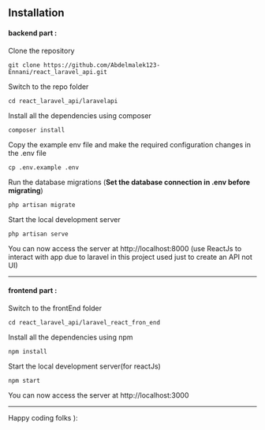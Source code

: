 ## Installation
#### backend part : 
Clone the repository

    git clone https://github.com/Abdelmalek123-Ennani/react_laravel_api.git

Switch to the repo folder

    cd react_laravel_api/laravelapi

Install all the dependencies using composer

    composer install

Copy the example env file and make the required configuration changes in the .env file

    cp .env.example .env

Run the database migrations (**Set the database connection in .env before migrating**)

    php artisan migrate

Start the local development server

    php artisan serve

You can now access the server at http://localhost:8000 (use ReactJs to interact with app due to laravel in this project used just to create an API not UI)
<hr />

#### frontend part : 

Switch to the frontEnd folder
 
    cd react_laravel_api/laravel_react_fron_end

Install all the dependencies using npm

    npm install

Start the local development server(for reactJs)

    npm start

You can now access the server at http://localhost:3000

<hr />
Happy coding folks ):

